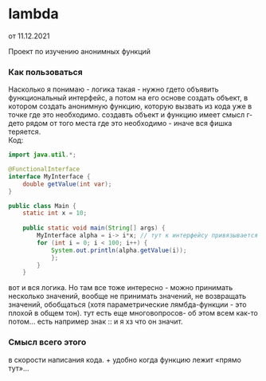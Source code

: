 # lambda

от 11.12.2021

Проект по изучению анонимных функций

### Как пользоваться
Насколько я понимаю - логика такая - нужно гдето объявить функциональный интерфейс, а потом на его основе создать 
объект, в котором создать анонимную функцию, которую вызвать из кода уже в точке где это необходимо. создавть объект 
и функцию имеет смысл г-дето рядом от того места где это необходимо - иначе вся фишка теряется.  
Код:
```java
import java.util.*;

@FunctionalInterface
interface MyInterface {
    double getValue(int var);
}

public class Main {
    static int x = 10;
    
    public static void main(String[] args) {
        MyInterface alpha = i-> i*x; // тут к интерфейсу привязывается конкретная функция
        for (int i = 0; i < 100; i++) {
            System.out.println(alpha.getValue(i));
            };
        }
    }
```
вот и вся логика. Но там все тоже интересно - можно принимать несколько значений, вообще не принимать значений, не 
возвращать значений, обобщаться (хотя параметрические лямбда-функции - это плохой в общем тон). 
тут есть еще многовопросов- об этом всем как-то потом... есть например знак :: и я хз что он значит.

### Смысл всего этого
в скорости написания кода. + удобно когда функцию лежит «прямо тут»…
